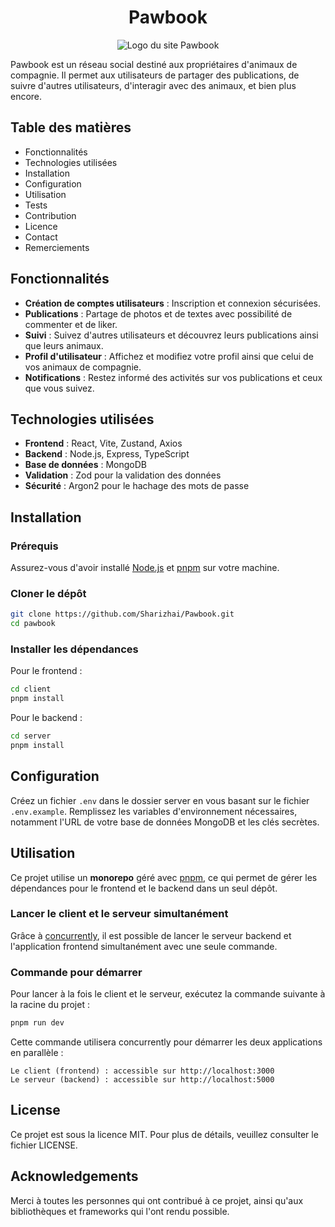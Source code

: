 <h1 style="text-align: center;">Pawbook</h1>

<p align="center">
  <img src="https://i.ibb.co/c1419wt/Logo-Pawbook.png" alt="Logo du site Pawbook" />
</p>


Pawbook est un réseau social destiné aux propriétaires d'animaux de compagnie. Il permet aux utilisateurs de partager des publications, de suivre d'autres utilisateurs, d'interagir avec des animaux, et bien plus encore.

## Table des matières

- Fonctionnalités
- Technologies utilisées
- Installation
- Configuration
- Utilisation
- Tests
- Contribution
- Licence
- Contact
- Remerciements

## Fonctionnalités

- **Création de comptes utilisateurs** : Inscription et connexion sécurisées.
- **Publications** : Partage de photos et de textes avec possibilité de commenter et de liker.
- **Suivi** : Suivez d'autres utilisateurs et découvrez leurs publications ainsi que leurs animaux.
- **Profil d'utilisateur** : Affichez et modifiez votre profil ainsi que celui de vos animaux de compagnie.
- **Notifications** : Restez informé des activités sur vos publications et ceux que vous suivez.

## Technologies utilisées

- **Frontend** : React, Vite, Zustand, Axios
- **Backend** : Node.js, Express, TypeScript
- **Base de données** : MongoDB
- **Validation** : Zod pour la validation des données
- **Sécurité** : Argon2 pour le hachage des mots de passe


## Installation

### Prérequis

Assurez-vous d'avoir installé [Node.js](https://nodejs.org/) et [pnpm](https://pnpm.io/) sur votre machine.

### Cloner le dépôt

```bash
git clone https://github.com/Sharizhai/Pawbook.git
cd pawbook
```

### Installer les dépendances

Pour le frontend :
```bash
cd client
pnpm install
```

Pour le backend :
```bash
cd server
pnpm install
```

## Configuration

Créez un fichier `.env` dans le dossier server en vous basant sur le fichier `.env.example`.
Remplissez les variables d'environnement nécessaires, notamment l'URL de votre base de données MongoDB et les clés secrètes.


## Utilisation

Ce projet utilise un **monorepo** géré avec [pnpm](https://pnpm.io/), ce qui permet de gérer les dépendances pour le frontend et le backend dans un seul dépôt. 

### Lancer le client et le serveur simultanément

Grâce à [concurrently](https://www.npmjs.com/package/concurrently), il est possible de lancer le serveur backend et l'application frontend simultanément avec une seule commande.

### Commande pour démarrer

Pour lancer à la fois le client et le serveur, exécutez la commande suivante à la racine du projet :

```bash
pnpm run dev
```

Cette commande utilisera concurrently pour démarrer les deux applications en parallèle :

    Le client (frontend) : accessible sur http://localhost:3000
    Le serveur (backend) : accessible sur http://localhost:5000



## License

Ce projet est sous la licence MIT. Pour plus de détails, veuillez consulter le fichier LICENSE.


## Acknowledgements

Merci à toutes les personnes qui ont contribué à ce projet, ainsi qu'aux bibliothèques et frameworks qui l'ont rendu possible.